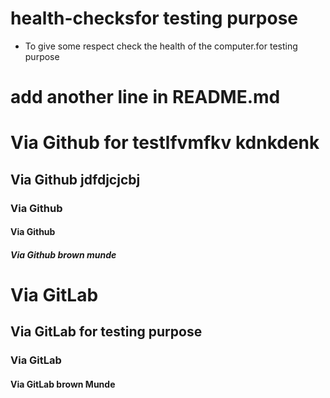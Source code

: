 # health-checksfor testing purpose 
* To give some respect check the health of the computer.for testing purpose 

# add another line in README.md

# Via Github for testlfvmfkv kdnkdenk
## Via Github jdfdjcjcbj
### Via Github
#### Via Github
##### Via Github brown munde

# Via GitLab
## Via GitLab for testing purpose 
### Via GitLab
#### Via GitLab brown Munde
